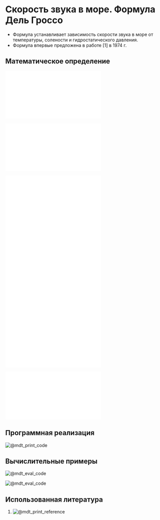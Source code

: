 # Скорость звука в море. Формула Дель Гроссо

- Формула устанавливает зависимость скорости звука в море от температуры, 
солености и гидростатического давления.
- Формула впервые предложена в работе [1] в 1974 г.

## Математическое определение

![@mdt_print_equation_boxed](include/sound_speed_sea_delgrosso.tex)

![@mdt_print_markdown](include/sound_speed_sea_delgrosso_args.ru.md)

![@mdt_print_equation](include/sound_speed_sea_delgrosso_1.tex)
![@mdt_print_equation](include/sound_speed_sea_delgrosso_2.tex)
![@mdt_print_equation](include/sound_speed_sea_delgrosso_3.tex)
![@mdt_print_equation](include/sound_speed_sea_delgrosso_4.tex)

![@mdt_print_markdown](include/sound_speed_sea_delgrosso_coef.ru.md)

## Программная реализация

![@mdt_print_code]($/sonar_m/toolbox/sound_speed/sound_speed_sea_delgrosso.m)

## Вычислительные примеры

![@mdt_eval_code]($/sonar_m/example/sound_speed/sound_speed_sea_delgrosso_ex_1.m)

![@mdt_eval_code]($/sonar_m/example/sound_speed/sound_speed_sea_delgrosso_ex_2.m)

## Использованная литература

1. ![@mdt_print_reference]($/reference/del1974equation.enw)
